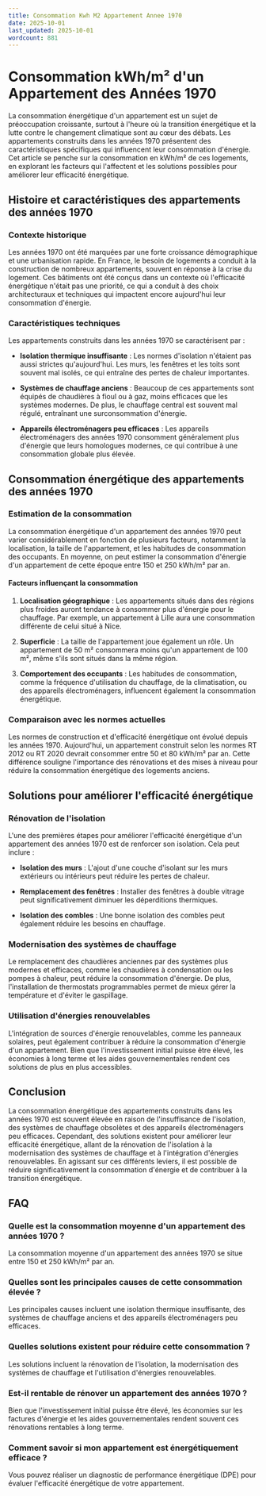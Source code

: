 ```yaml
---
title: Consommation Kwh M2 Appartement Annee 1970
date: 2025-10-01
last_updated: 2025-10-01
wordcount: 881
---
```


# Consommation kWh/m² d'un Appartement des Années 1970

La consommation énergétique d'un appartement est un sujet de préoccupation croissante, surtout à l'heure où la transition énergétique et la lutte contre le changement climatique sont au cœur des débats. Les appartements construits dans les années 1970 présentent des caractéristiques spécifiques qui influencent leur consommation d'énergie. Cet article se penche sur la consommation en kWh/m² de ces logements, en explorant les facteurs qui l'affectent et les solutions possibles pour améliorer leur efficacité énergétique.

## Histoire et caractéristiques des appartements des années 1970

### Contexte historique

Les années 1970 ont été marquées par une forte croissance démographique et une urbanisation rapide. En France, le besoin de logements a conduit à la construction de nombreux appartements, souvent en réponse à la crise du logement. Ces bâtiments ont été conçus dans un contexte où l'efficacité énergétique n'était pas une priorité, ce qui a conduit à des choix architecturaux et techniques qui impactent encore aujourd'hui leur consommation d'énergie.

### Caractéristiques techniques

Les appartements construits dans les années 1970 se caractérisent par :

- **Isolation thermique insuffisante** : Les normes d'isolation n'étaient pas aussi strictes qu'aujourd'hui. Les murs, les fenêtres et les toits sont souvent mal isolés, ce qui entraîne des pertes de chaleur importantes.
  
- **Systèmes de chauffage anciens** : Beaucoup de ces appartements sont équipés de chaudières à fioul ou à gaz, moins efficaces que les systèmes modernes. De plus, le chauffage central est souvent mal régulé, entraînant une surconsommation d'énergie.

- **Appareils électroménagers peu efficaces** : Les appareils électroménagers des années 1970 consomment généralement plus d'énergie que leurs homologues modernes, ce qui contribue à une consommation globale plus élevée.

## Consommation énergétique des appartements des années 1970

### Estimation de la consommation

La consommation énergétique d'un appartement des années 1970 peut varier considérablement en fonction de plusieurs facteurs, notamment la localisation, la taille de l'appartement, et les habitudes de consommation des occupants. En moyenne, on peut estimer la consommation d'énergie d'un appartement de cette époque entre 150 et 250 kWh/m² par an.

#### Facteurs influençant la consommation

1. **Localisation géographique** : Les appartements situés dans des régions plus froides auront tendance à consommer plus d'énergie pour le chauffage. Par exemple, un appartement à Lille aura une consommation différente de celui situé à Nice.

2. **Superficie** : La taille de l'appartement joue également un rôle. Un appartement de 50 m² consommera moins qu'un appartement de 100 m², même s'ils sont situés dans la même région.

3. **Comportement des occupants** : Les habitudes de consommation, comme la fréquence d'utilisation du chauffage, de la climatisation, ou des appareils électroménagers, influencent également la consommation énergétique.

### Comparaison avec les normes actuelles

Les normes de construction et d'efficacité énergétique ont évolué depuis les années 1970. Aujourd'hui, un appartement construit selon les normes RT 2012 ou RT 2020 devrait consommer entre 50 et 80 kWh/m² par an. Cette différence souligne l'importance des rénovations et des mises à niveau pour réduire la consommation énergétique des logements anciens.

## Solutions pour améliorer l'efficacité énergétique

### Rénovation de l'isolation

L'une des premières étapes pour améliorer l'efficacité énergétique d'un appartement des années 1970 est de renforcer son isolation. Cela peut inclure :

- **Isolation des murs** : L'ajout d'une couche d'isolant sur les murs extérieurs ou intérieurs peut réduire les pertes de chaleur.

- **Remplacement des fenêtres** : Installer des fenêtres à double vitrage peut significativement diminuer les déperditions thermiques.

- **Isolation des combles** : Une bonne isolation des combles peut également réduire les besoins en chauffage.

### Modernisation des systèmes de chauffage

Le remplacement des chaudières anciennes par des systèmes plus modernes et efficaces, comme les chaudières à condensation ou les pompes à chaleur, peut réduire la consommation d'énergie. De plus, l'installation de thermostats programmables permet de mieux gérer la température et d'éviter le gaspillage.

### Utilisation d'énergies renouvelables

L'intégration de sources d'énergie renouvelables, comme les panneaux solaires, peut également contribuer à réduire la consommation d'énergie d'un appartement. Bien que l'investissement initial puisse être élevé, les économies à long terme et les aides gouvernementales rendent ces solutions de plus en plus accessibles.

## Conclusion

La consommation énergétique des appartements construits dans les années 1970 est souvent élevée en raison de l'insuffisance de l'isolation, des systèmes de chauffage obsolètes et des appareils électroménagers peu efficaces. Cependant, des solutions existent pour améliorer leur efficacité énergétique, allant de la rénovation de l'isolation à la modernisation des systèmes de chauffage et à l'intégration d'énergies renouvelables. En agissant sur ces différents leviers, il est possible de réduire significativement la consommation d'énergie et de contribuer à la transition énergétique.

## FAQ

### Quelle est la consommation moyenne d'un appartement des années 1970 ?

La consommation moyenne d'un appartement des années 1970 se situe entre 150 et 250 kWh/m² par an.

### Quelles sont les principales causes de cette consommation élevée ?

Les principales causes incluent une isolation thermique insuffisante, des systèmes de chauffage anciens et des appareils électroménagers peu efficaces.

### Quelles solutions existent pour réduire cette consommation ?

Les solutions incluent la rénovation de l'isolation, la modernisation des systèmes de chauffage et l'utilisation d'énergies renouvelables.

### Est-il rentable de rénover un appartement des années 1970 ?

Bien que l'investissement initial puisse être élevé, les économies sur les factures d'énergie et les aides gouvernementales rendent souvent ces rénovations rentables à long terme.

### Comment savoir si mon appartement est énergétiquement efficace ?

Vous pouvez réaliser un diagnostic de performance énergétique (DPE) pour évaluer l'efficacité énergétique de votre appartement.